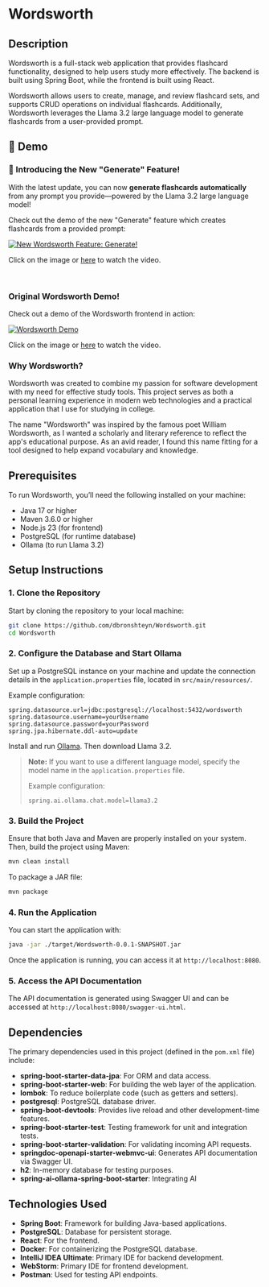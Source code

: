 # Wordsworth

## Description
Wordsworth is a full-stack web application that provides flashcard functionality, designed to help users study more effectively. The backend is built using Spring Boot, while the frontend is built using React. 

Wordsworth allows users to create, manage, and review flashcard sets, and supports CRUD operations on individual flashcards. Additionally, Wordsworth leverages the Llama 3.2 large language model to generate flashcards from a user-provided prompt. 

## 🎥 Demo

### 🎉 Introducing the New "Generate" Feature!

With the latest update, you can now **generate flashcards automatically** from any prompt you provide—powered by the Llama 3.2 large language model!

Check out the demo of the new "Generate" feature which creates flashcards from a provided prompt:

[![New Wordsworth Feature: Generate!](https://img.youtube.com/vi/wwOJUsb-IFc/0.jpg)](https://youtu.be/wwOJUsb-IFc)

Click on the image or [here](https://youtu.be/wwOJUsb-IFc) to watch the video.

<br>

### Original Wordsworth Demo!

Check out a demo of the Wordsworth frontend in action:

[![Wordsworth Demo](https://img.youtube.com/vi/X6R_3I3cwxo/0.jpg)](https://youtu.be/X6R_3I3cwxo)

Click on the image or [here](https://youtu.be/X6R_3I3cwxo) to watch the video.

### Why Wordsworth?
Wordsworth was created to combine my passion for software development with my need for effective study tools. This project serves as both a personal learning experience in modern web technologies and a practical application that I use for studying in college. 

The name "Wordsworth" was inspired by the famous poet William Wordsworth, as I wanted a scholarly and literary reference to reflect the app's educational purpose. As an avid reader, I found this name fitting for a tool designed to help expand vocabulary and knowledge.

## Prerequisites
To run Wordsworth, you’ll need the following installed on your machine:
- Java 17 or higher
- Maven 3.6.0 or higher
- Node.js 23 (for frontend)
- PostgreSQL (for runtime database)
- Ollama (to run Llama 3.2)

## Setup Instructions

### 1. Clone the Repository
Start by cloning the repository to your local machine:
```sh
git clone https://github.com/dbronshteyn/Wordsworth.git
cd Wordsworth
```

### 2. Configure the Database and Start Ollama
Set up a PostgreSQL instance on your machine and update the connection details in the `application.properties` file, located in `src/main/resources/`.

Example configuration:
```properties
spring.datasource.url=jdbc:postgresql://localhost:5432/wordsworth
spring.datasource.username=yourUsername
spring.datasource.password=yourPassword
spring.jpa.hibernate.ddl-auto=update
```

Install and run [Ollama](https://ollama.com/). Then download Llama 3.2.

> **Note:** If you want to use a different language model, specify the model name in the `application.properties` file.
>
> Example configuration:
> ```properties
> spring.ai.ollama.chat.model=llama3.2
> ```

### 3. Build the Project
Ensure that both Java and Maven are properly installed on your system. Then, build the project using Maven:
```sh
mvn clean install
```

To package a JAR file:
```sh
mvn package
```

### 4. Run the Application
You can start the application with:
```sh
java -jar ./target/Wordsworth-0.0.1-SNAPSHOT.jar
```

Once the application is running, you can access it at `http://localhost:8080`.

### 5. Access the API Documentation
The API documentation is generated using Swagger UI and can be accessed at `http://localhost:8080/swagger-ui.html`.

## Dependencies
The primary dependencies used in this project (defined in the `pom.xml` file) include:
- **spring-boot-starter-data-jpa**: For ORM and data access.
- **spring-boot-starter-web**: For building the web layer of the application.
- **lombok**: To reduce boilerplate code (such as getters and setters).
- **postgresql**: PostgreSQL database driver.
- **spring-boot-devtools**: Provides live reload and other development-time features.
- **spring-boot-starter-test**: Testing framework for unit and integration tests.
- **spring-boot-starter-validation**: For validating incoming API requests.
- **springdoc-openapi-starter-webmvc-ui**: Generates API documentation via Swagger UI.
- **h2**: In-memory database for testing purposes.
- **spring-ai-ollama-spring-boot-starter**: Integrating AI

## Technologies Used
- **Spring Boot**: Framework for building Java-based applications.
- **PostgreSQL**: Database for persistent storage.
- **React**: For the frontend.
- **Docker**: For containerizing the PostgreSQL database.
- **IntelliJ IDEA Ultimate**: Primary IDE for backend development.
- **WebStorm**: Primary IDE for frontend development.
- **Postman**: Used for testing API endpoints.
